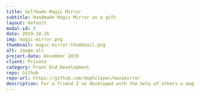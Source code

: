 ```yaml
---
title: Selfmade Magic Mirror
subtitle: Handmade Magic Mirror as a gift
layout: default
modal-id: 5
date: 2019-10-16
img: magic-mirror.png
thumbnail: magic-mirror-thumbnail.png
alt: image-alt
project-date: December 2019
client: Private
category: Front End Development
repo: Github
repo-url: https://github.com/dephiloper/maximirror
description: For a friend I've developed with the help of others a magic mirror application in JavaFX, which shows the current time, a timeline for train stations nearby and dates in the calendar.
---
```

